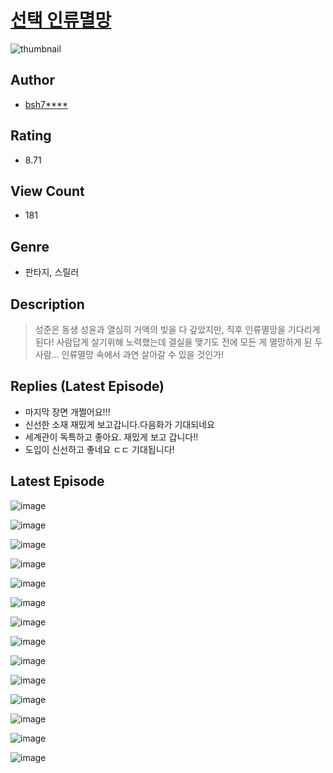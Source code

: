 # [선택 인류멸망](https://comic.naver.com/bestChallenge/list?titleId=809973)
![thumbnail](https://image-comic.pstatic.net/user_contents_data/challenge_comic/2023/05/23/upload_3979318828742554416_480x623.jpeg)

## Author
- [bsh7****](https://comic.naver.com/artistTitle?id=366760)

## Rating
- 8.71

## View Count
- 181

## Genre
- 판타지, 스릴러

## Description
> 성준은 동생 성윤과 열심히 거액의 빚을 다 갚았지만, 직후 인류멸망을 기다리게 된다! 사람답게 살기위해 노력했는데 결실을 맺기도 전에 모든 게 멸망하게 된 두 사람... 인류멸망 속에서 과연 살아갈 수 있을 것인가!

## Replies (Latest Episode)
- 마지막 장면 개쩔어요!!!
- 신선한 소재 재밌게 보고갑니다.다음화가 기대되네요
- 세계관이 독특하고 좋아요. 재밌게 보고 갑니다!!
- 도입이 신선하고 좋네요 ㄷㄷ 기대됩니다!

## Latest Episode
![image](https://image-comic.pstatic.net/user_contents_data/challenge_comic/2023/05/23/366760/upload_3834029138942963767.jpeg)

![image](https://image-comic.pstatic.net/user_contents_data/challenge_comic/2023/05/23/366760/upload_7365695689736861492.jpeg)

![image](https://image-comic.pstatic.net/user_contents_data/challenge_comic/2023/05/23/366760/upload_4136103505410012214.jpeg)

![image](https://image-comic.pstatic.net/user_contents_data/challenge_comic/2023/05/23/366760/upload_7149238155549684017.jpeg)

![image](https://image-comic.pstatic.net/user_contents_data/challenge_comic/2023/05/23/366760/upload_4122313429738731876.jpeg)

![image](https://image-comic.pstatic.net/user_contents_data/challenge_comic/2023/05/23/366760/upload_7161905821515080036.jpeg)

![image](https://image-comic.pstatic.net/user_contents_data/challenge_comic/2023/05/23/366760/upload_7291387399688762723.jpeg)

![image](https://image-comic.pstatic.net/user_contents_data/challenge_comic/2023/05/23/366760/upload_7220459007498269233.jpeg)

![image](https://image-comic.pstatic.net/user_contents_data/challenge_comic/2023/05/23/366760/upload_3904731043804360757.jpeg)

![image](https://image-comic.pstatic.net/user_contents_data/challenge_comic/2023/05/23/366760/upload_7005125131315131440.jpeg)

![image](https://image-comic.pstatic.net/user_contents_data/challenge_comic/2023/05/23/366760/upload_7365184425400296500.jpeg)

![image](https://image-comic.pstatic.net/user_contents_data/challenge_comic/2023/05/23/366760/upload_3979269128219472697.jpeg)

![image](https://image-comic.pstatic.net/user_contents_data/challenge_comic/2023/05/23/366760/upload_7306585930867237689.jpeg)

![image](https://image-comic.pstatic.net/user_contents_data/challenge_comic/2023/05/23/366760/upload_7306581760504521521.jpeg)
